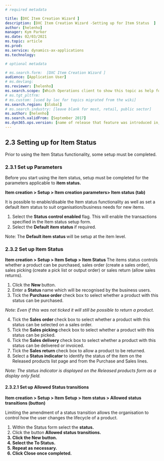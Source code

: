 ```yaml
---
# required metadata

title: [DXC Item Creation Wizard ]
description: [DXC Item Creation Wizard -Setting up for Item Status  ]
author: [helenho]
manager: Kym Parker
ms.date: 02/03/2021
ms.topic: article
ms.prod: 
ms.service: dynamics-ax-applications
ms.technology: 

# optional metadata

# ms.search.form:  [DXC Item Creation Wizard ]
audience: [Application User]
# ms.devlang: 
ms.reviewer: [helenho]
ms.search.scope: [Which Operations client to show this topic as help for, to be set by content strategist, see list here: https://microsoft.sharepoint.com/teams/DynDoc/_layouts/15/WopiFrame.aspx?sourcedoc={23419e1c-eb64-42e9-aa9b-79875b428718}&action=edit&wd=target%28Core%20Dynamics%20AX%20CP%20requirements%2Eone%7C4CC185C0%2DEFAA%2D42CD%2D94B9%2D8F2A45E7F61A%2FVersions%20list%20for%20docs%20topics%7CC14BE630%2D5151%2D49D6%2D8305%2D554B5084593C%2F%29]
# ms.tgt_pltfrm: 
# ms.custom: [used by loc for topics migrated from the wiki]
ms.search.region: [Global]
# ms.search.industry: [leave blank for most, retail, public sector]
ms.author: [helenho]
ms.search.validFrom: [September 2017]
ms.dyn365.ops.version: [name of release that feature was introduced in, see list here: https://microsoft.sharepoint.com/teams/DynDoc/_layouts/15/WopiFrame.aspx?sourcedoc={23419e1c-eb64-42e9-aa9b-79875b428718}&action=edit&wd=target%28Core%20Dynamics%20AX%20CP%20requirements%2Eone%7C4CC185C0%2DEFAA%2D42CD%2D94B9%2D8F2A45E7F61A%2FVersions%20list%20for%20docs%20topics%7CC14BE630%2D5151%2D49D6%2D8305%2D554B5084593C%2F%29]
---
```


## 2.3	Setting up for Item Status

Prior to using the Item Status functionality, some setup must be completed.
### 2.3.1	Set up Parameters

Before you start using the item status, setup must be completed for the parameters applicable to <b> item status. </b>

<b> Item creation > Setup > Item creation parameters> Item status (tab) </b>

It is possible to enable/disable the Item status functionality as well as set a default item status to suit organisation/business needs for new items.  
1.	Select the <b> Status control enabled </b> flag.  This will enable the transactions specified in the Item status setup form. 
2.	Select the <b> Default item status </b> if required. 

Note: The <b> Default item status </b> will be setup at the item level.

### 2.3.2	Set up Item Status

<b> Item creation > Setup > Item Setup > Item Status </b>
The items status controls whether a product can be purchased, sales order (create a sales order), sales picking (create a pick list or output order) or sales return (allow sales returns).  

1.	Click the <b> New </b> button. 
2.	Enter a <b> Status </b> name which will be recognised by the business users.
3.	Tick the <b> Purchase order </b> check box to select whether a product with this status can be purchased. 

<I> Note: Even if this was not ticked it will still be possible to return a product. </I>

4.	Tick the <b> Sales order </b> check box to select whether a product with this status can be selected on a sales order.
5.	Tick the <b> Sales picking </b> check box to select whether a product with this status can be picked.
6.	Tick the <b> Sales delivery </b> check box to select whether a product with this status can be delivered or invoiced.
7.	Tick the <b> Sales return </b> check box to allow a product to be returned.
8.	Select a <b> Status indicator </b> to identify the status of the item on the Released products list page and from the Purchase and Sales lines.

<I> Note: The status indicator is displayed on the Released products form as a display only field.  </I>

#### 2.3.2.1	 Set up Allowed Status transitions

<b> Item creation > Setup > Item Setup > Item status > Allowed status transitions (button) </b>

Limiting the amendment of a status transition allows the organisation to control how the user changes the lifecycle of a product. 

1.	Within the Status form select the <b> status. </b> 
2.	Click the button <b> Allowed status transitions. <b>
3.	Click the <b> New </b> button. 
4.	Select the To Status. 
5.	Repeat as necessary. 
6.	Click <b> Close </b> once completed. 

